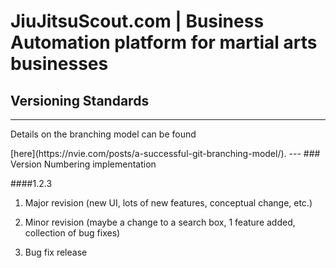 # JiuJitsuScout.com | Business Automation platform for martial arts businesses

## Versioning Standards
---
<p>Details on the branching model can be found</p> [here](https://nvie.com/posts/a-successful-git-branching-model/).
---
### Version Numbering implementation

####1.2.3

1. Major revision (new UI, lots of new features, conceptual change, etc.)

2. Minor revision (maybe a change to a search box, 1 feature added, collection of bug fixes)

3. Bug fix release
